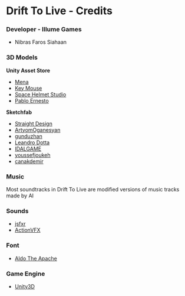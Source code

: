 # Drift To Live - Credits

### Developer - Illume Games

  - Nibras Faros Siahaan
  
  
### 3D Models

**Unity Asset Store**
  - [Mena](https://assetstore.unity.com/packages/tools/physics/prometeo-car-controller-209444)
  - [Key Mouse](https://assetstore.unity.com/packages/2d/textures-materials/sky/customizable-skybox-174576)
  - [Space Helmet Studio](https://assetstore.unity.com/packages/3d/vehicles/land/4-toon-city-cars-205608)
  - [Pablo Ernesto](https://assetstore.unity.com/packages/3d/vehicles/land/low-poly-pixelated-beetle-car-181450)

**Sketchfab**
  - [Straight Design](https://sketchfab.com/3d-models/low-poly-car-93971323324243468f24d7da9d18f617)
  - [ArtyomOganesyan](https://sketchfab.com/3d-models/simple-low-poly-cars-pack-free-3ae4b6b79f0b468c9bc719081872164d)
  - [gunduzhan](https://sketchfab.com/3d-models/nuka-cola-vending-machine-d67e3f3d1bdd4a4e8b63c489cd55a5fc)
  - [Leandro Dotta](https://sketchfab.com/3d-models/low-poly-vehicle-barrier-c8f8615cd51e4488b281cbae169f6c22)
  - [IDALGAME](https://sketchfab.com/3d-models/cartoon-buildings-cd646309247e4315adbf31a6af1fcfa1)
  - [youssefjoukeh](https://sketchfab.com/3d-models/building-cartoon-low-poly-e0f9c472e6b8470ba14fd8c600936709)
  - [canakdemir](https://sketchfab.com/3d-models/lowpoly-stylized-ghetto-city-pack-837d0d13a7224ea5a08b1fdc83bef432)


### Music
Most soundtracks in Drift To Live are modified versions of music tracks made by AI


### Sounds
  - [jsfxr](https://sfxr.me)
  - [ActionVFX](https://www.actionvfx.com)


### Font
  - [Aldo The Apache](https://www.dafont.com/aldo-the-apache.font)


### Game Engine

  - [Unity3D](https://unity.com)
